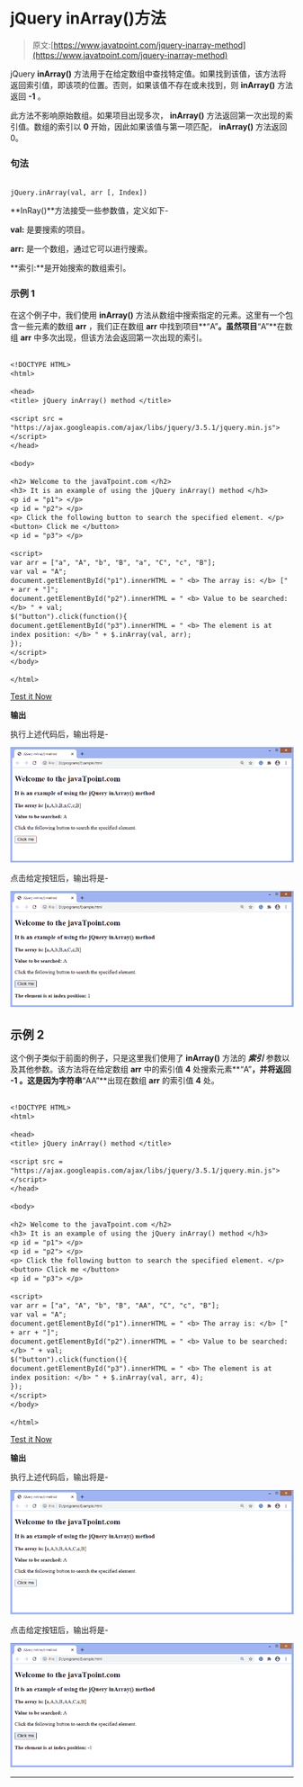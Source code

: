 # jQuery inArray()方法

> 原文:[https://www.javatpoint.com/jquery-inarray-method](https://www.javatpoint.com/jquery-inarray-method)

jQuery **inArray()** 方法用于在给定数组中查找特定值。如果找到该值，该方法将返回索引值，即该项的位置。否则，如果该值不存在或未找到，则 **inArray()** 方法返回 **-1** 。

此方法不影响原始数组。如果项目出现多次， **inArray()** 方法返回第一次出现的索引值。数组的索引以 **0** 开始，因此如果该值与第一项匹配， **inArray()** 方法返回 0。

### 句法

```

jQuery.inArray(val, arr [, Index])

```

**InRay()**方法接受一些参数值，定义如下-

**val:** 是要搜索的项目。

**arr:** 是一个数组，通过它可以进行搜索。

**索引:**是开始搜索的数组索引。

### 示例 1

在这个例子中，我们使用 **inArray()** 方法从数组中搜索指定的元素。这里有一个包含一些元素的数组 **arr** ，我们正在数组 **arr** 中找到项目**“A”**。虽然项目**“A”**在数组 **arr** 中多次出现，但该方法会返回第一次出现的索引。

```

<!DOCTYPE HTML>
<html>

<head>
<title> jQuery inArray() method </title>

<script src = "https://ajax.googleapis.com/ajax/libs/jquery/3.5.1/jquery.min.js"> </script>
</head>

<body>

<h2> Welcome to the javaTpoint.com </h2>
<h3> It is an example of using the jQuery inArray() method </h3>
<p id = "p1"> </p>
<p id = "p2"> </p>
<p> Click the following button to search the specified element. </p>
<button> Click me </button>
<p id = "p3"> </p>

<script>
var arr = ["a", "A", "b", "B", "a", "C", "c", "B"];
var val = "A";
document.getElementById("p1").innerHTML = " <b> The array is: </b> [" + arr + "]";
document.getElementById("p2").innerHTML = " <b> Value to be searched: </b> " + val;
$("button").click(function(){
document.getElementById("p3").innerHTML = " <b> The element is at index position: </b> " + $.inArray(val, arr);
});
</script>
</body>

</html>

```

[Test it Now](https://www.javatpoint.com/oprweb/test.jsp?filename=jquery-inarray-method1)

**输出**

执行上述代码后，输出将是-

![jQuery inArray() method](img/6379b7296a77dae951a8dd68d1cad3c9.png)

点击给定按钮后，输出将是-

![jQuery inArray() method](img/bd79691ce94d2185962f3d2151b50b51.png)

## 示例 2

这个例子类似于前面的例子，只是这里我们使用了 **inArray()** 方法的 ***索引*** 参数以及其他参数。该方法将在给定数组 **arr** 中的索引值 **4** 处搜索元素**“A”**，并将返回 **-1** 。这是因为字符串**“AA”**出现在数组 **arr** 的索引值 **4** 处。

```

<!DOCTYPE HTML>
<html>

<head>
<title> jQuery inArray() method </title>

<script src = "https://ajax.googleapis.com/ajax/libs/jquery/3.5.1/jquery.min.js"> </script>
</head>

<body>

<h2> Welcome to the javaTpoint.com </h2>
<h3> It is an example of using the jQuery inArray() method </h3>
<p id = "p1"> </p>
<p id = "p2"> </p>
<p> Click the following button to search the specified element. </p>
<button> Click me </button>
<p id = "p3"> </p>

<script>
var arr = ["a", "A", "b", "B", "AA", "C", "c", "B"];
var val = "A";
document.getElementById("p1").innerHTML = " <b> The array is: </b> [" + arr + "]";
document.getElementById("p2").innerHTML = " <b> Value to be searched: </b> " + val;
$("button").click(function(){
document.getElementById("p3").innerHTML = " <b> The element is at index position: </b> " + $.inArray(val, arr, 4);
});
</script>
</body>

</html>

```

[Test it Now](https://www.javatpoint.com/oprweb/test.jsp?filename=jquery-inarray-method2)

**输出**

执行上述代码后，输出将是-

![jQuery inArray() method](img/639a9b2c49472d7e5ab95cc137d8f5a2.png)

点击给定按钮后，输出将是-

![jQuery inArray() method](img/6b847b8f64ed7f123e4e7314dfa0ea5b.png)

* * *